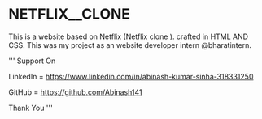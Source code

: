 # NETFLIX__CLONE
This is a website based on Netflix (Netflix clone ). crafted in HTML AND CSS.
This was my project as an website developer intern @bharatintern.

''' Support On

LinkedIn = https://www.linkedin.com/in/abinash-kumar-sinha-318331250

GitHub = https://github.com/Abinash141

Thank You '''
